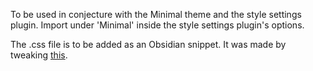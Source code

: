 To be used in conjecture with the Minimal theme and the style settings plugin.
Import under 'Minimal' inside the style settings plugin's options.

The .css file is to be added as an Obsidian snippet.
It was made by tweaking [this](https://github.com/r-u-s-h-i-k-e-s-h/Obsidian-CSS-Snippets/blob/Collection/Snippets/Callout%20icon%20to%20the%20top%20right%20corner.md).